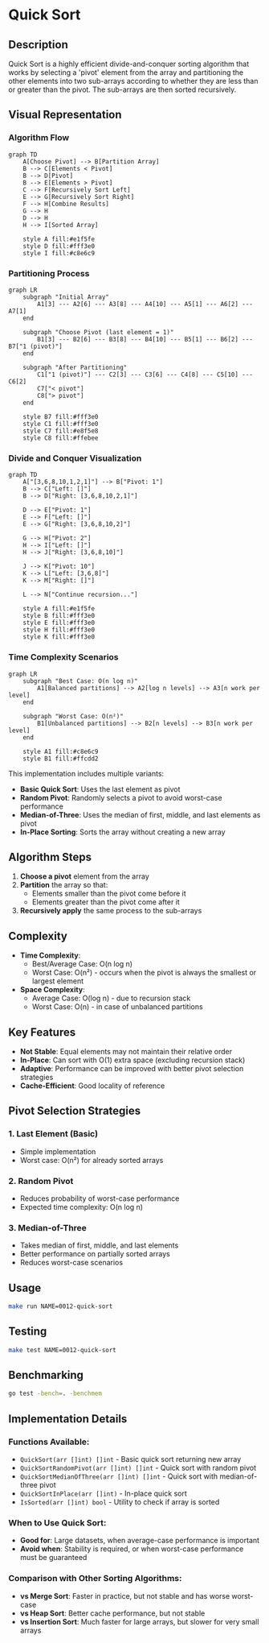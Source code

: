 # Quick Sort

## Description

Quick Sort is a highly efficient divide-and-conquer sorting algorithm that works by selecting a 'pivot' element from the array and partitioning the other elements into two sub-arrays according to whether they are less than or greater than the pivot. The sub-arrays are then sorted recursively.

## Visual Representation

### Algorithm Flow

```mermaid
graph TD
    A[Choose Pivot] --> B[Partition Array]
    B --> C[Elements < Pivot]
    B --> D[Pivot]
    B --> E[Elements > Pivot]
    C --> F[Recursively Sort Left]
    E --> G[Recursively Sort Right]
    F --> H[Combine Results]
    G --> H
    D --> H
    H --> I[Sorted Array]

    style A fill:#e1f5fe
    style D fill:#fff3e0
    style I fill:#c8e6c9
```

### Partitioning Process

```mermaid
graph LR
    subgraph "Initial Array"
        A1[3] --- A2[6] --- A3[8] --- A4[10] --- A5[1] --- A6[2] --- A7[1]
    end

    subgraph "Choose Pivot (last element = 1)"
        B1[3] --- B2[6] --- B3[8] --- B4[10] --- B5[1] --- B6[2] --- B7["1 (pivot)"]
    end

    subgraph "After Partitioning"
        C1["1 (pivot)"] --- C2[3] --- C3[6] --- C4[8] --- C5[10] --- C6[2]
        C7["< pivot"]
        C8["> pivot"]
    end

    style B7 fill:#fff3e0
    style C1 fill:#fff3e0
    style C7 fill:#e8f5e8
    style C8 fill:#ffebee
```

### Divide and Conquer Visualization

```mermaid
graph TD
    A["[3,6,8,10,1,2,1]"] --> B["Pivot: 1"]
    B --> C["Left: []"]
    B --> D["Right: [3,6,8,10,2,1]"]

    D --> E["Pivot: 1"]
    E --> F["Left: []"]
    E --> G["Right: [3,6,8,10,2]"]

    G --> H["Pivot: 2"]
    H --> I["Left: []"]
    H --> J["Right: [3,6,8,10]"]

    J --> K["Pivot: 10"]
    K --> L["Left: [3,6,8]"]
    K --> M["Right: []"]

    L --> N["Continue recursion..."]

    style A fill:#e1f5fe
    style B fill:#fff3e0
    style E fill:#fff3e0
    style H fill:#fff3e0
    style K fill:#fff3e0
```

### Time Complexity Scenarios

```mermaid
graph LR
    subgraph "Best Case: O(n log n)"
        A1[Balanced partitions] --> A2[log n levels] --> A3[n work per level]
    end

    subgraph "Worst Case: O(n²)"
        B1[Unbalanced partitions] --> B2[n levels] --> B3[n work per level]
    end

    style A1 fill:#c8e6c9
    style B1 fill:#ffcdd2
```

This implementation includes multiple variants:

- **Basic Quick Sort**: Uses the last element as pivot
- **Random Pivot**: Randomly selects a pivot to avoid worst-case performance
- **Median-of-Three**: Uses the median of first, middle, and last elements as pivot
- **In-Place Sorting**: Sorts the array without creating a new array

## Algorithm Steps

1. **Choose a pivot** element from the array
2. **Partition** the array so that:
   - Elements smaller than the pivot come before it
   - Elements greater than the pivot come after it
3. **Recursively apply** the same process to the sub-arrays

## Complexity

- **Time Complexity**:
  - Best/Average Case: O(n log n)
  - Worst Case: O(n²) - occurs when the pivot is always the smallest or largest element
- **Space Complexity**:
  - Average Case: O(log n) - due to recursion stack
  - Worst Case: O(n) - in case of unbalanced partitions

## Key Features

- **Not Stable**: Equal elements may not maintain their relative order
- **In-Place**: Can sort with O(1) extra space (excluding recursion stack)
- **Adaptive**: Performance can be improved with better pivot selection strategies
- **Cache-Efficient**: Good locality of reference

## Pivot Selection Strategies

### 1. Last Element (Basic)

- Simple implementation
- Worst case: O(n²) for already sorted arrays

### 2. Random Pivot

- Reduces probability of worst-case performance
- Expected time complexity: O(n log n)

### 3. Median-of-Three

- Takes median of first, middle, and last elements
- Better performance on partially sorted arrays
- Reduces worst-case scenarios

## Usage

```bash
make run NAME=0012-quick-sort
```

## Testing

```bash
make test NAME=0012-quick-sort
```

## Benchmarking

```bash
go test -bench=. -benchmem
```

## Implementation Details

### Functions Available:

- `QuickSort(arr []int) []int` - Basic quick sort returning new array
- `QuickSortRandomPivot(arr []int) []int` - Quick sort with random pivot
- `QuickSortMedianOfThree(arr []int) []int` - Quick sort with median-of-three pivot
- `QuickSortInPlace(arr []int)` - In-place quick sort
- `IsSorted(arr []int) bool` - Utility to check if array is sorted

### When to Use Quick Sort:

- **Good for**: Large datasets, when average-case performance is important
- **Avoid when**: Stability is required, or when worst-case performance must be guaranteed

### Comparison with Other Sorting Algorithms:

- **vs Merge Sort**: Faster in practice, but not stable and has worse worst-case
- **vs Heap Sort**: Better cache performance, but not stable
- **vs Insertion Sort**: Much faster for large arrays, but slower for very small arrays
